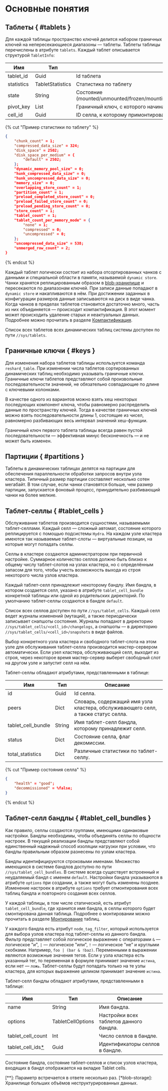 # Основные понятия

## Таблеты { #tablets }

Для каждой таблицы пространство ключей делится набором граничных ключей на непересекающиеся диапазоны — таблеты. Таблеты таблицы перечислены в атрибуте `tablets`. Каждый таблет описывается структурой `TabletInfo`:

| **Имя**  | **Тип**   | **Описание**   | **Обязательный** |
| -------- | --------- | -------------- | -----------------|
| tablet_id | Guid    | Id таблета   | Да |
| statistics | TabletStatistics | Статистика по таблету  | Да |
| state  | String   | Состояние (mounted/unmounted/frozen/mounting/unmounting/freezing/unfreezing/frozen_mounting)   | Да |
| pivot_key | List   | Граничный ключ, с которого начинается таблет (только для сортированных таблиц) | Да |
| cell_id | Guid   | ID селла, к которому примонтирован таблет  | Нет |

{% cut "Пример статистики по таблету" %}

```json
{
    "chunk_count" = 1;
    "compressed_data_size" = 324;
    "disk_space" = 2502;
    "disk_space_per_medium" = {
        "default" = 2502;
    };
    "dynamic_memory_pool_size" = 0;
    "hunk_compressed_data_size" = 0;
    "hunk_uncompressed_data_size" = 0;
    "memory_size" = 0;
    "overlapping_store_count" = 1;
    "partition_count" = 1;
    "preload_completed_store_count" = 0;
    "preload_failed_store_count" = 0;
    "preload_pending_store_count" = 0;
    "store_count" = 1;
    "tablet_count" = 1;
    "tablet_count_per_memory_mode" = {
        "none" = 1;
        "compressed" = 0;
        "uncompressed" = 0;
    };
    "uncompressed_data_size" = 538;
    "unmerged_row_count" = 2;
}
```

{% endcut %}

Каждый таблет логически состоит из набора отсортированных чанков с данными и специальной области в памяти, называемой `dynamic store`. Чанки хранятся реплицированным образом в [blob-хранилище](*blob-storage) и пересекаются по диапазонам ключей.  При записи данные попадают в `dynamic store` и накапливаются в нём. При достижении заданных в конфигурации размеров данные записываются на диск в виде чанка. Когда чанков в пределах таблетов становится достаточно много, часть из них объединяется — происходит компактификация. В этот момент может происходить удаление старых и неактуальных данных. Подробнее можно прочитать в разделе [Компактификация](../../../user-guide/dynamic-tables/compaction.md).

Список всех таблетов всех динамических таблиц системы доступен по пути `//sys/tablets`.

## Граничные ключи { #keys }

Для изменения набора таблетов таблицы используется команда `reshard_table`. При изменении числа таблетов сортированных динамических таблиц необходимо указывать граничные ключи. Граничные ключи таблетов представляют собой произвольные последовательности значений, не обязательно совпадающие по длине с ключевыми колонками. 

В качестве одного из вариантов можно взять хеш некоторых последующих компонент ключа, чтобы равномерно распределить данные по пространству ключей. Тогда в качестве граничных ключей можно взять последовательности длины 1, состоящие из чисел, равномерно разбивающих весь интервал значений хеш-функции.

Граничный ключ первого таблета таблицы всегда равен пустой последовательности — эффективная минус бесконечность — и не может быть изменен.

## Партиции { #partitions }

Таблеты в динамических таблицах делятся на партиции для обеспечения параллельности обработки запросов внутри узла кластера. Типичный размер партиции составляет несколько сотен мегабайт. В том случае, если чанки становятся больше, чем размер партиции, запускается фоновый процесс, принудительно разбивающий чанки на более мелкие.

## Таблет-селлы { #tablet_cells }

Обслуживание таблетов производится сущностями, называемыми таблет-селлами. Каждый селл — сложный автомат, состояние которого реплицируется с помощью подсистемы `Hydra`. На каждом узле кластера имеются так называемые таблет-слоты — виртуальные позиции, на которые могут попадать селлы.

Селлы в кластере создаются администратором при первичной настройке. Суммарное количество селлов должно быть близко к общему числу таблет-слотов на узлах кластера, но с определённым запасом для того, чтобы учесть возможность выхода из строя некоторого числа узлов кластера.

Каждый таблет-селл принадлежит некоторому бандлу. Имя бандла, в котором создается селл, указано в атрибуте `tablet_cell_bundle` конкретной таблицы или одной из родительских директорий. По умолчанию таблет-селлы создаются в бандле `default`.

Список всех селлов доступен по пути `//sys/tablet_cells`. Каждый селл ведет журналы изменений (мутаций), а также периодически записывает снапшоты состояния. Журналы попадают в директорию `//sys/tablet_cells/<cell_id>/changelogs`, а снапшоты — в директорию `//sys/tablet_cells/<cell_id>/snapshots` в виде файлов.

Выбор конкретного узла кластера и свободного таблет-слота на этом узле для обслуживания таблет-селла производится мастер-сервером автоматически. Если узел кластера, обслуживающий селл, выходит из строя, через некоторое время мастер-сервер выберет свободный слот на другом узле и запустит селл на нём.

Таблет-селлы обладают атрибутами, представленными в таблице:

| **Имя**    | **Тип**    | **Описание**       |
| ---------- | ---------- | ------------------ |
| id | Guid | Id селла. |
| peers | Dict | Словарь, содержащий имя узла кластера, обслуживающего селл, а также статус селла. |
| tablet_cell_bundle | String | Имя таблет-селл бандла, которому принадлежит селл. |
| status | Dict | Состояние селла, флаг декомиссии. |
| total_statistics | Dict | Различные статистики по таблет-селлу. |

{% cut "Пример состояния селла" %}

```json
{
    "health" = "good";
    "decommissioned" = %false;
}
```

{% endcut %}

## Таблет-селл бандлы { #tablet_cell_bundles }

Как правило, селлы создаются группами, имеющими одинаковые настройки. Бандлы необходимы, чтобы объединять селлы по общности настроек. В текущей реализации бандлы представляют собой единственный надежный способ изоляции нагрузки при условии, что бандлы правильным образом разнесены по узлам кластера.

Бандлы идентифицируются строковыми именами. Множество имеющихся в системе бандлов доступно по пути `//sys/tablet_cell_bundles`. В системе всегда существует встроенный и неудаляемый бандл с именем `default`. Настройки бандла указываются в атрибуте `options` при создании, а также могут быть изменены позднее. Изменение настроек в атрибуте `options` требует отмонтирования всех таблиц бандла и повторного создания всех селлов.

У каждой таблицы, в том числе статической, есть атрибут `tablet_cell_bundle`, где хранится имя бандла, в селлы которого будет смонтирована данная таблица. Подробнее о монтировании можно прочитать в разделе [Монтирование](../../../user-guide/dynamic-tables/operations.md#mount_table) таблиц.

У каждого бандла есть атрибут `node_tag_filter`, который используется для выбора узлов кластера под таблет-селлы из данного бандла. Фильтр представляет собой логическое выражение с операторами `&` — логическое "и", `|` — логическое "или", `!` — логическое "не" и круглыми скобками. 
Например, `foo | (bar & !baz)`.
Переменными в выражении являются возможные значения тегов. Если у узла кластера есть указанный тег, то переменная в формуле принимает значение `истина`, если нет — `ложь`. Таблет-селлы будут попадать только на те узлы кластера, для которых выражение целиком принимает значение `истина`.

Таблет-селл бандлы обладают атрибутами, представленными в таблице:

| **Имя**    | **Тип**    | **Описание**       |
| ------------------- | ------------------- | -------------------------------------- |
| name    | String   | Имя бандла.        |
| options   | TabletCellOptions | Настройки всех таблетов данного бандла. |
| tablet_cell_count | Int    | Число селлов в бандле.     |
| tablet_cell_ids[*](**) | Guid    | Идентификаторы селлов в бандле.   |

Состояние бандла, состояние таблет-селлов и список узлов кластера, входящих в бандл отображается на вкладке Tablet cells.

[**]: Параметр встречается в ответе несколько раз.
[*blob-storage]: Хранилище больших объёмов неструктурированных данных.
